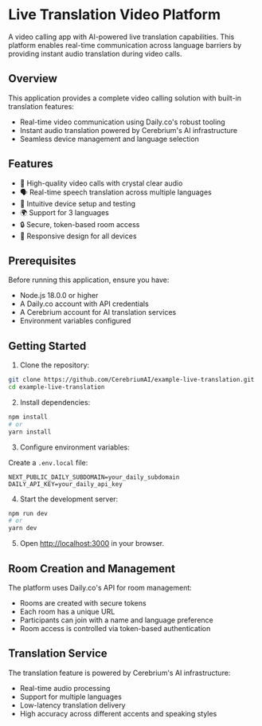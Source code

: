 # Live Translation Video Platform

A video calling app with AI-powered live translation capabilities. This platform enables real-time communication across language barriers by providing instant audio translation during video calls.

## Overview

This application provides a complete video calling solution with built-in translation features:

- Real-time video communication using Daily.co's robust tooling
- Instant audio translation powered by Cerebrium's AI infrastructure
- Seamless device management and language selection

## Features

- 🎥 High-quality video calls with crystal clear audio
- 🗣️ Real-time speech translation across multiple languages
- 🔧 Intuitive device setup and testing
- 🌍 Support for 3 languages
- 🔒 Secure, token-based room access
- 📱 Responsive design for all devices

## Prerequisites

Before running this application, ensure you have:

- Node.js 18.0.0 or higher
- A Daily.co account with API credentials
- A Cerebrium account for AI translation services
- Environment variables configured

## Getting Started

1. Clone the repository:

```bash
git clone https://github.com/CerebriumAI/example-live-translation.git
cd example-live-translation
```

2. Install dependencies:

```bash
npm install
# or
yarn install
```

3. Configure environment variables:

Create a `.env.local` file:

```
NEXT_PUBLIC_DAILY_SUBDOMAIN=your_daily_subdomain
DAILY_API_KEY=your_daily_api_key
```

4. Start the development server:

```bash
npm run dev
# or
yarn dev
```

5. Open [http://localhost:3000](http://localhost:3000) in your browser.

## Room Creation and Management

The platform uses Daily.co's API for room management:

- Rooms are created with secure tokens
- Each room has a unique URL
- Participants can join with a name and language preference
- Room access is controlled via token-based authentication

## Translation Service

The translation feature is powered by Cerebrium's AI infrastructure:

- Real-time audio processing
- Support for multiple languages
- Low-latency translation delivery
- High accuracy across different accents and speaking styles
